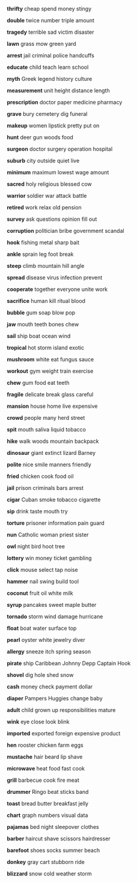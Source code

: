 **thrifty**
cheap
spend
money
stingy

**double**
twice
number
triple
amount

**tragedy**
terrible
sad
victim
disaster

**lawn**
grass
mow
green
yard

**arrest**
jail
criminal
police
handcuffs

**educate**
child
teach
learn
school

**myth**
Greek
legend
history
culture

**measurement**
unit
height
distance
length

**prescription**
doctor
paper
medicine
pharmacy

**grave**
bury
cemetery
dig
funeral

**makeup**
women
lipstick
pretty
put on

**hunt**
deer
gun
woods
food

**surgeon**
doctor
surgery
operation
hospital

**suburb**
city
outside
quiet
live

**minimum**
maximum
lowest
wage
amount

**sacred**
holy
religious
blessed
cow

**warrior**
soldier
war
attack
battle

**retired**
work
relax
old
pension

**survey**
ask
questions
opinion
fill out

**corruption**
politician
bribe
government
scandal

**hook**
fishing
metal
sharp
bait

**ankle**
sprain
leg
foot
break

**steep**
climb
mountain
hill
angle

**spread**
disease
virus
infection
prevent

**cooperate**
together
everyone
unite
work

**sacrifice**
human
kill
ritual
blood

**bubble**
gum
soap
blow
pop

**jaw**
mouth
teeth
bones
chew

**sail**
ship
boat
ocean
wind

**tropical**
hot
storm
island
exotic

**mushroom**
white
eat
fungus
sauce

**workout**
gym
weight
train
exercise

**chew**
gum
food
eat
teeth

**fragile**
delicate
break
glass
careful

**mansion**
house
home
live
expensive

**crowd**
people
many
herd
street

**spit**
mouth
saliva
liquid
tobacco

**hike**
walk
woods
mountain
backpack

**dinosaur**
giant
extinct
lizard
Barney

**polite**
nice
smile
manners
friendly

**fried**
chicken
cook
food
oil

**jail**
prison
criminals
bars
arrest

**cigar**
Cuban
smoke
tobacco
cigarette

**sip**
drink
taste
mouth
try

**torture**
prisoner
information
pain
guard

**nun**
Catholic
woman
priest
sister

**owl**
night
bird
hoot
tree

**lottery**
win
money
ticket
gambling

**click**
mouse
select
tap
noise

**hammer**
nail
swing
build
tool

**coconut**
fruit
oil
white
milk

**syrup**
pancakes
sweet
maple
butter

**tornado**
storm
wind
damage
hurricane

**float**
boat
water
surface
top

**pearl**
oyster
white
jewelry
diver

**allergy**
sneeze
itch
spring
season

**pirate**
ship
Caribbean
Johnny Depp
Captain Hook

**shovel**
dig
hole
shed
snow

**cash**
money
check
payment
dollar

**diaper**
Pampers
Huggies
change
baby

**adult**
child
grown up
responsibilities
mature

**wink**
eye
close
look
blink

**imported**
exported
foreign
expensive
product

**hen**
rooster
chicken
farm
eggs

**mustache**
hair
beard
lip
shave

**microwave**
heat
food
fast
cook

**grill**
barbecue
cook
fire
meat

**drummer**
Ringo
beat
sticks
band

**toast**
bread
butter
breakfast
jelly

**chart**
graph
numbers
visual
data

**pajamas**
bed
night
sleepover
clothes

**barber**
haircut
shave
scissors
hairdresser

**barefoot**
shoes
socks
summer
beach

**donkey**
gray
cart
stubborn
ride

**blizzard**
snow
cold
weather
storm
